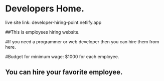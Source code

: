 # Developers Home.

live site link: developer-hiring-point.netlify.app

##This is employees hiring website.

#If you need a programmer or web developer then you can hire them from here.

#Budget for minimum wage: $1000 for each employee.

## You can hire your favorite employee.
